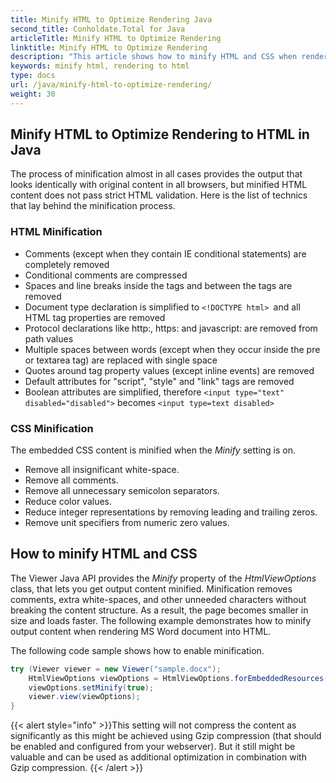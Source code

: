 ```yaml
---
title: Minify HTML to Optimize Rendering Java
second_title: Conholdate.Total for Java
articleTitle: Minify HTML to Optimize Rendering
linktitle: Minify HTML to Optimize Rendering
description: "This article shows how to minify HTML and CSS when rendering of documents into HTML using Viewer Java API."
keywords: minify html, rendering to html
type: docs
url: /java/minify-html-to-optimize-rendering/
weight: 30
---
```



## Minify HTML to Optimize Rendering to HTML in Java

The process of minification almost in all cases provides the output that looks identically with original content in all browsers, but minified HTML content does not pass strict HTML validation. Here is the list of technics that lay behind the minification process.

### HTML Minification

* Comments (except when they contain IE conditional statements) are completely removed
* Conditional comments are compressed
* Spaces and line breaks inside the tags and between the tags are removed
* Document type declaration is simplified to `<!DOCTYPE html> `and all HTML tag properties are removed
* Protocol declarations like http:, https: and javascript: are removed from path values
* Multiple spaces between words (except when they occur inside the pre or textarea tag) are replaced with single space
* Quotes around tag property values (except inline events) are removed
* Default attributes for "script", "style" and "link" tags are removed
* Boolean attributes are simplified, therefore `<input type="text" disabled="disabled">` becomes `<input type=text disabled>`

### CSS Minification

The embedded CSS content is minified when the *Minify* setting is on.

* Remove all insignificant white-space.
* Remove all comments.
* Remove all unnecessary semicolon separators.
* Reduce color values.
* Reduce integer representations by removing leading and trailing zeros.
* Remove unit specifiers from numeric zero values.

## How to minify HTML and CSS

The Viewer Java API provides the *Minify* property of the *HtmlViewOptions* class, that lets you get output content minified. Minification removes comments, extra white-spaces, and other unneeded characters without breaking the content structure. As a result, the page becomes smaller in size and loads faster. The following example demonstrates how to minify output content when rendering MS Word document into HTML.

The following code sample shows how to enable minification.

```java
try (Viewer viewer = new Viewer("sample.docx");
    HtmlViewOptions viewOptions = HtmlViewOptions.forEmbeddedResources();
    viewOptions.setMinify(true);
    viewer.view(viewOptions);
}
```

{{< alert style="info" >}}This setting will not compress the content as significantly as this might be achieved using Gzip compression (that should be enabled and configured from your webserver). But it still might be valuable and can be used as additional optimization in combination with Gzip compression. {{< /alert >}}






